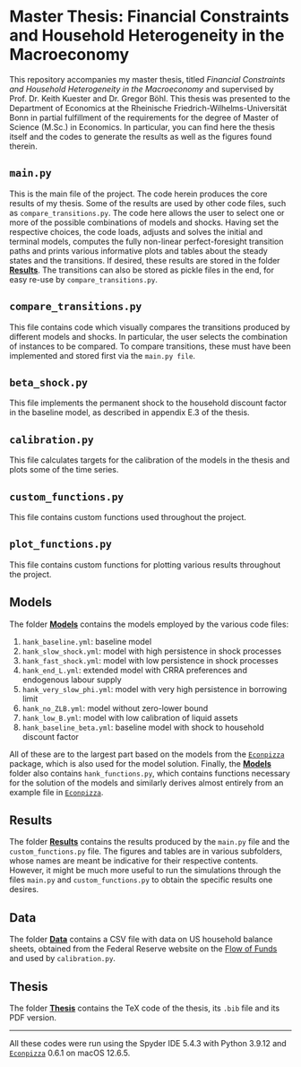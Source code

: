 # Master Thesis: Financial Constraints and Household Heterogeneity in the Macroeconomy

This repository accompanies my master thesis, titled *Financial Constraints and Household Heterogeneity in the Macroeconomy* and supervised by Prof. Dr. Keith Kuester and Dr. Gregor Böhl. This thesis was presented to the Department of Economics at the Rheinische Friedrich-Wilhelms-Universität Bonn in partial fulfillment of the requirements for the degree of Master of Science (M.Sc.) in Economics. In particular, you can find here the thesis itself and the codes to generate the results as well as the figures found therein.

## `main.py`

This is the main file of the project. The code herein produces the core results of my thesis. Some of the results are used by other code files, such as `compare_transitions.py`. The code here allows the user to select one or more of the possible combinations of models and shocks. Having set the respective choices, the code loads, adjusts and solves the initial and terminal models, computes the fully non-linear perfect-foresight transition paths and prints various informative plots and tables about the steady states and the transitions. If desired, these results are stored in the folder [**Results**](https://github.com/andkound98/master-thesis/tree/main/Results). The transitions can also be stored as pickle files in the end, for easy re-use by `compare_transitions.py`.

## `compare_transitions.py`

This file contains code which visually compares the transitions produced by different models and shocks. In particular, the user selects the combination of instances to be compared. To compare transitions, these must have been implemented and stored first via the `main.py file`.

## `beta_shock.py`

This file implements the permanent shock to the household discount factor in the baseline model, as described in appendix E.3 of the thesis.

## `calibration.py`

This file calculates targets for the calibration of the models in the thesis and plots some of the time series. 

## `custom_functions.py`

This file contains custom functions used throughout the project.

## `plot_functions.py`

This file contains custom functions for plotting various results throughout the project.

## Models 

The folder [**Models**](https://github.com/andkound98/master-thesis/tree/main/Models) contains the models employed by the various code files:
1. `hank_baseline.yml`: baseline model
2. `hank_slow_shock.yml`: model with high persistence in shock processes
3. `hank_fast_shock.yml`: model with low persistence in shock processes
4. `hank_end_L.yml`: extended model with CRRA preferences and endogenous labour supply
5. `hank_very_slow_phi.yml`: model with very high persistence in borrowing limit
6. `hank_no_ZLB.yml`: model without zero-lower bound
7. `hank_low_B.yml`: model with low calibration of liquid assets
8. `hank_baseline_beta.yml`: baseline model with shock to household discount factor

All of these are to the largest part based on the models from the [`Econpizza`](https://github.com/gboehl/econpizza/tree/master) package, which is also used for the model solution. Finally, the [**Models**](https://github.com/andkound98/master-thesis/tree/main/Models) folder also contains `hank_functions.py`, which contains functions necessary for the solution of the models and similarly derives almost entirely from an example file in [`Econpizza`](https://github.com/gboehl/econpizza/tree/master).

## Results

The folder [**Results**](https://github.com/andkound98/master-thesis/tree/main/Results) contains the results produced by the `main.py` file and the `custom_functions.py` file. The figures and tables are in various subfolders, whose names are meant be indicative for their respective contents. However, it might be much more useful to run the simulations through the files `main.py` and `custom_functions.py` to obtain the specific results one desires.

## Data

The folder [**Data**](https://github.com/andkound98/master-thesis/tree/main/Data) contains a CSV file with data on US household balance sheets, obtained from the Federal Reserve website on the [Flow of Funds](https://www.federalreserve.gov/releases/z1/) and used by `calibration.py`.

## Thesis 

The folder [**Thesis**](https://github.com/andkound98/master-thesis/tree/main/Thesis) contains the TeX code of the thesis, its `.bib` file and its PDF version.

---

All these codes were run using the Spyder IDE 5.4.3 with Python 3.9.12 and [`Econpizza`](https://github.com/gboehl/econpizza/tree/master) 0.6.1 on macOS 12.6.5.
